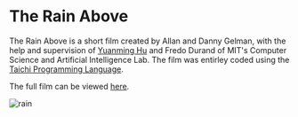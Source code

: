 # The Rain Above

The Rain Above is a short film created by Allan and Danny Gelman, with the help and supervision of [Yuanming Hu](https://github.com/yuanming-hu) and Fredo Durand of MIT's Computer Science and Artificial Intelligence Lab. The film was entirley coded using the [Taichi Programming Language](http://taichi.graphics/). 

The full film can be viewed [here](https://vimeo.com/442582008).

![rain](./Gif/rain.gif)
